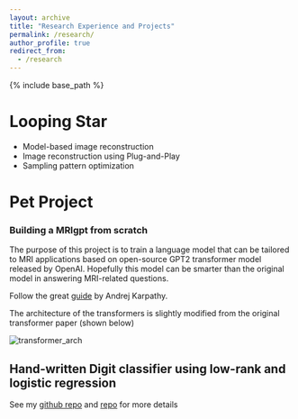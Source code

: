 ```yaml
---
layout: archive
title: "Research Experience and Projects"
permalink: /research/
author_profile: true
redirect_from:
  - /research
---
```


{% include base_path %}

Looping Star
======
* Model-based image reconstruction
* Image reconstruction using Plug-and-Play
* Sampling pattern optimization

# Pet Project

### Building a MRIgpt from scratch

The purpose of this project is to train a language model that can be tailored to MRI applications based on open-source GPT2 transformer model released by OpenAI. Hopefully this model can be smarter than the original model in answering MRI-related questions.

Follow the great [guide](https://www.youtube.com/watch?v=l8pRSuU81PU&t=230s) by Andrej Karpathy. 

The architecture of the transformers is slightly modified from the original transformer paper (shown below)

![transformer_arch](C:\Users\xhw08\Documents\GitHub\haoweix.github.io\files\transformer_arch.png)

## Hand-written Digit classifier using low-rank and logistic regression

See my [github repo](https://github.com/haoweix/Classifier-for-hand-written-numbers) and [repo](https://github.com/haoweix/Hand-written-digit-classification-using-logistic-regresssion) for more details
